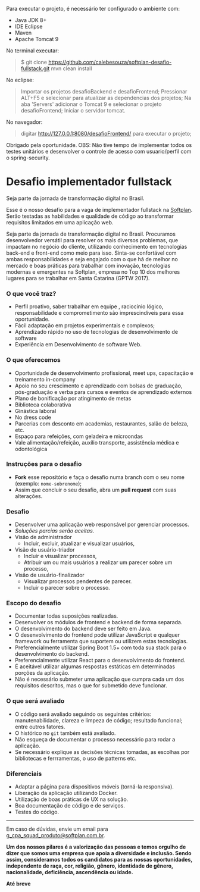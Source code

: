 Para executar o projeto, é necessário ter configurado o ambiente com:
  - Java JDK 8+
  - IDE Eclipse
  - Maven
  - Apache Tomcat 9
  
No terminal executar:
> $ git clone https://github.com/calebesouza/softplan-desafio-fullstack.git
> mvn clean install

No eclipse:
> Importar os projetos desafioBackend e desafioFrontend;
> Pressionar ALT+F5 e selecionar para atualizar as dependencias dos projetos;
> Na aba 'Servers' adicionar o Tomcat 9 e selecionar o projeto desafioFrontend;
> Iniciar o servidor tomcat.

No navegador:
> digitar http://127.0.0.1:8080/desafioFrontend/ para executar o projeto;

Obrigado pela oportunidade.
OBS: Não tive tempo de implementar todos os testes unitários e desenvolver o controle de acesso com usuario/perfil com o spring-security.

# Desafio implementador fullstack

Seja parte da jornada de transformação digital no Brasil.

Esse é o nosso desafio para a vaga de implementador fullstack na [Softplan](https://www.softplan.com.br/carreira/). Serão testadas as habilidades e qualidade de código ao transformar requisitos limitados em uma aplicação web.

Seja parte da jornada de transformação digital no Brasil.
Procuramos desenvolvedor versátil para resolver os mais diversos problemas, que impactam no negócio do cliente, utilizando conhecimento em tecnologias back-end e front-end como meio para isso. Sinta-se confortável com ambas responsabilidades e seja engajado com o que há de melhor no mercado e boas práticas para trabalhar com inovação, tecnologias modernas e emergentes na Softplan, empresa no Top 10 dos melhores lugares para se trabalhar em Santa Catarina (GPTW 2017).


### O que você traz?
- Perfil proativo, saber trabalhar em equipe , raciocínio lógico, responsabilidade e comprometimento são imprescindíveis para essa oportunidade.
- Fácil adaptação em projetos experimentais e complexos;
- Aprendizado rápido no uso de tecnologias de desenvolvimento de software
- Experiência em Desenvolvimento de software Web.


### O que oferecemos
- Oportunidade de desenvolvimento profissional, meet ups, capacitação e treinamento in-company
- Apoio no seu crescimento e aprendizado com bolsas de graduação, pós-graduação e verba para cursos e eventos de aprendizado externos
- Plano de bonificação por atingimento de metas
- Biblioteca colaborativa
- Ginástica laboral
- No dress code
- Parcerias com desconto em academias, restaurantes, salão de beleza, etc.
- Espaço para refeições, com geladeira e microondas
- Vale alimentação/refeição, auxílio transporte, assistência médica e odontológica


### Instruções para o desafio

- **Fork** esse repositório e faça o desafio numa branch com o seu nome (exemplo: `nome-sobrenome`);
- Assim que concluir o seu desafio, abra um **pull request** com suas alterações.


### Desafio
- Desenvolver uma aplicação web responsável por gerenciar processos.
- *Soluções parcias serão aceitas.*
- Visão de administrador
	- Incluir, excluir, atualizar e visualizar usuários,
- Visão de usuário-triador
	- Incluir e visualizar processos,
	- Atribuir um ou mais usuários a realizar um parecer sobre um processo,
- Visão de usuário-finalizador
	- Visualizar processos pendentes de parecer.
	- Incluir o parecer sobre o processo.


### Escopo do desafio
- Documentar todas suposições realizadas.
- Desenvolver os módulos de frontend e backend de forma separada.
- O desenvolvimento do backend deve ser feito em Java.
- O desenvolvimento do frontend pode utilizar JavaScript e qualquer framework ou ferramenta que suportem ou utilizem estas tecnologias.
- Preferencialmente utilizar Spring Boot 1.5+ com toda sua stack para o desenvolvimento do backend.
- Preferencialmente utilizar React para o desenvolvimento do frontend.
- É aceitável utilizar algumas respostas estáticas em determinadas porções da aplicação.
- Não é necessário submeter uma aplicação que cumpra cada um dos requisitos descritos, mas o que for submetido deve funcionar.


### O que será avaliado
- O código será avaliado seguindo os seguintes critérios: manutenabilidade, clareza e limpeza de código; resultado funcional; entre outros fatores. 
- O histórico no `git` também está avaliado.
- Não esqueça de documentar o processo necessário para rodar a aplicação.
- Se necessário explique as decisões técnicas tomadas, as escolhas por bibliotecas e ferrramentas, o uso de patterns etc.


### Diferenciais
- Adaptar a página para dispositivos móveis (torná-la responsiva).
- Liberação da aplicação utilizando Docker.
- Utilização de boas práticas de UX na solução.
- Boa documentação de código e de serviços.
- Testes do código.

---
Em caso de dúvidas, envie um email para [g_cpa_squad_produto@softplan.com.br](mailto:g_cpa_squad_produto@softplan.com.br).


**Um dos nossos pilares é a valorização das pessoas e temos orgulho de dizer que somos uma empresa que apoia a diversidade e inclusão. Sendo assim, consideramos todos os candidatos para as nossas oportunidades, independente de raça, cor, religião, gênero, identidade de gênero, nacionalidade, deficiência, ascendência ou idade.**


**Até breve**
